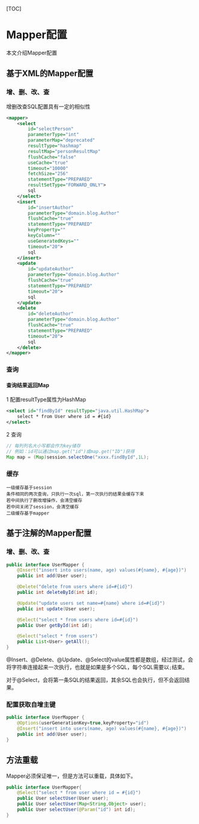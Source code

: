 [TOC]

# Mapper配置

本文介绍Mapper配置

## 基于XML的Mapper配置

### 增、删、改、查

增删改查SQL配置具有一定的相似性

```xml
<mapper>
	<select 
		id="selectPerson"
		parameterType="int"
		parameterMap="deprecated"
		resultType="hashmap"
		resultMap="personResultMap"
		flushCache="false"
		useCache="true"
		timeout="10000"
		fetchSize="256"
		statementType="PREPARED"
		resultSetType="FORWARD_ONLY">
		sql
	</select>	
	<insert
		id="insertAuthor"
		parameterType="domain.blog.Author"
		flushCache="true"
		statementType="PREPARED"
		keyProperty=""
		keyColumn=""
		useGeneratedKeys=""
		timeout="20">
		sql
	</insert>
	<update
		id="updateAuthor"
		parameterType="domain.blog.Author"
		flushCache="true"
		statementType="PREPARED"
		timeout="20">
		sql
	</update>
	<delete
		id="deleteAuthor"
		parameterType="domain.blog.Author"
		flushCache="true"
		statementType="PREPARED"
		timeout="20">
		sql
	</delete>
</mapper>
```
### 查询

#### 查询结果返回Map

1 配置resultType属性为HashMap

```xml
<select id="findById" resultType="java.util.HashMap">
	select * from User where id = #{id}
</select>
```

2 查询

```java
// 每列列名大小写都会作为key储存
// 例如：id可以通过map.get("id")或map.get("ID")获得
Map map = (Map)session.selectOne("xxxx.findById",1L);
```

### 缓存

	一级缓存基于session
	条件相同的两次查询，只执行一次sql，第一次执行的结果会缓存下来
	若中间执行了删改增操作，会清空缓存
	若中间关闭了session，会清空缓存
	二级缓存基于mapper

## 基于注解的Mapper配置

### 增、删、改、查

```java
public interface UserMapper {
	@Insert("insert into users(name, age) values(#{name}, #{age})")
	public int add(User user);

	@Delete("delete from users where id=#{id}")
	public int deleteById(int id);

	@Update("update users set name=#{name} where id=#{id}")
	public int update(User user);

	@Select("select * from users where id=#{id}")
	public User getById(int id);

	@Select("select * from users")
	public List<User> getAll();
}
```

@Insert、@Delete、@Update、@Select的value属性都是数组，经过测试，会将字符串连接起来一次执行，也就是如果是多个SQL，每个SQL需要以`;`结束。

对于@Select，会将第一条SQL的结果返回，其余SQL也会执行，但不会返回结果。

### 配置获取自增主键

```java
public interface UserMapper {
	@Options(userGenerationKey=true,keyProperty="id")    
	@Insert("insert into users(name, age) values(#{name}, #{age})")
	public int add(User user);
}
```

## 方法重载

Mapper必须保证唯一，但是方法可以重载，具体如下。

```java
public interface UserMapper{
    @Select("select * from user where id = #{id}")
	public User selectUser(User user);
	public User selectUser(Map<String,Object> user);
	public User selectUser(@Param("id") int id);
}
```